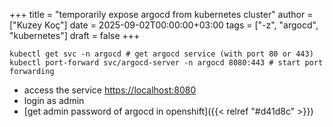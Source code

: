+++
title = "temporarily expose argocd from kubernetes cluster"
author = ["Kuzey Koç"]
date = 2025-09-02T00:00:00+03:00
tags = ["-z", "argocd", "kubernetes"]
draft = false
+++

```shell
kubectl get svc -n argocd # get argocd service (with port 80 or 443)
kubectl port-forward svc/argocd-server -n argocd 8080:443 # start port forwarding
```

-   access the service <https://localhost:8080>
-   login as admin
-   [get admin password of argocd in openshift]({{< relref "#d41d8c" >}})
